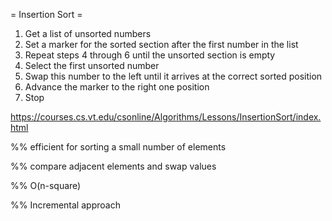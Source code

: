 = Insertion Sort =

1. Get a list of unsorted numbers
2. Set a marker for the sorted section after the first number in the list
3. Repeat steps 4 through 6 until the unsorted section is empty
4. Select the first unsorted number
5. Swap this number to the left until it arrives at the correct sorted position
6. Advance the marker to the right one position
7. Stop

https://courses.cs.vt.edu/csonline/Algorithms/Lessons/InsertionSort/index.html

%% efficient for sorting a small number of elements

%% compare adjacent elements and swap values

%% O(n-square)

%% Incremental approach

